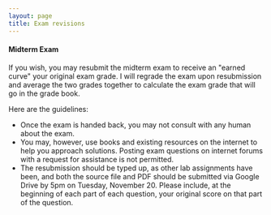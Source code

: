 ```yaml
---
layout: page
title: Exam revisions
---
```


#### Midterm Exam

If you wish, you may resubmit the midterm exam to receive an "earned curve" your original exam grade. I will regrade the exam upon resubmission and average the two grades together to calculate the exam grade that will go in the grade book.

Here are the guidelines:

 - Once the exam is handed back, you may not consult with any human about the exam.
 - You may, however, use books and existing resources on the internet to help you approach solutions. Posting exam questions on internet forums with a request for assistance is not permitted.
 - The resubmission should be typed up, as other lab assignments have been, and both the source file and PDF should be submitted via Google Drive by 5pm on Tuesday, November 20. Please include, at the beginning of each part of each question, your original score on that part of the question.